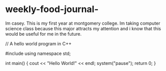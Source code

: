 # weekly-food-journal-
Im casey. This is my first year at montgomery college. Im taking computer science class because this major attracts my attention and i know that this would be useful for me in the future. 

// A hello world program in C++

#include<iostream>
using namespace std;

int main()
{
cout << "Hello World!" << endl;
system("pause");
return 0;
}

